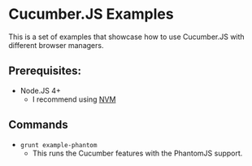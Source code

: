 # Cucumber.JS Examples

This is a set of examples that showcase how to use Cucumber.JS with different
browser managers.

## Prerequisites:

* Node.JS 4+
    * I recommend using [NVM](https://github.com/creationix/nvm)

## Commands

* `grunt example-phantom`
    * This runs the Cucumber features with the PhantomJS support.
